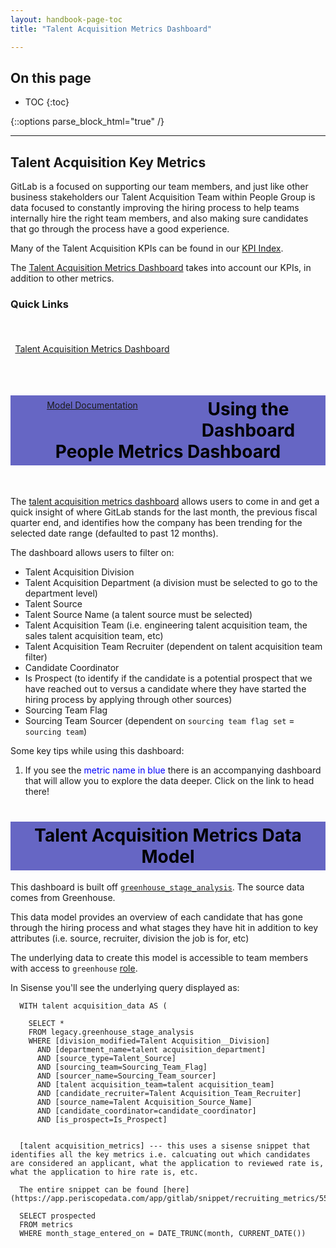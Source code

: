 ```yaml
---
layout: handbook-page-toc
title: "Talent Acquisition Metrics Dashboard"

---
```

<link rel="stylesheet" type="text/css" href="/stylesheets/biztech.css" />

## On this page

- TOC
{:toc}

{::options parse_block_html="true" /}

---
## Talent Acquisition Key Metrics

GitLab is a focused on supporting our team members, and just like other business stakeholders our Talent Acquisition Team within People Group is data focused to constantly improving the hiring process to help teams internally hire the right team members, and also making sure candidates that go through the process have a good experience.

Many of the Talent Acquisition KPIs can be found in our [KPI Index](https://about.gitlab.com/handbook/ceo/kpis/#talent-acquisition-kpis).

The [Talent Acquisition Metrics Dashboard](https://app.periscopedata.com/app/gitlab/668158/Talent-Acquisition-Metrics) takes into account our KPIs, in addition to other metrics.

### Quick Links
<div class="flex-row" markdown="0" style="height:80px">
  <a href="https://app.periscopedata.com/app/gitlab/668158/Recruiting-Metrics" class="btn btn-purple" style="width:50%;height:100%;margin:5px;float:left;display:flex;justify-content:center;align-items:center;">Talent Acquisition Metrics Dashboard</a>
  <a href="https://dbt.gitlabdata.com/#!/model/model.gitlab_snowflake.greenhouse_stage_analysis" class="btn btn-purple" style="width:50%;height:100%;margin:5px;float:left;display:flex;justify-content:center;align-items:center;">Model Documentation</a>
</div>

<style> #headerformat {
background-color: #6666c4; color: black; padding: 5px; text-align: center;
}
</style>
<h1 id="headerformat">Using the Dashboard People Metrics Dashboard</h1>
<br>

The [talent acquisition metrics dashboard](https://app.periscopedata.com/app/gitlab/668158/Recruiting-Metrics) allows users to come in and get a quick insight of where GitLab stands for the last month, the previous fiscal quarter end, and identifies how the company has been trending for the selected date range (defaulted to past 12 months).

The dashboard allows users to filter on:
  - Talent Acquisition Division
  - Talent Acquisition Department (a division must be selected to go to the department level)
  - Talent Source
  - Talent Source Name (a talent source must be selected)
  - Talent Acquisition Team (i.e. engineering talent acquisition team, the sales talent acquisition team, etc)
  - Talent Acquisition Team Recruiter (dependent on talent acquisition team filter)
  - Candidate Coordinator
  - Is Prospect (to identify if the candidate is a potential prospect that we have reached out to versus a candidate where they have started the hiring process by applying through other sources)
  - Sourcing Team Flag
  - Sourcing Team Sourcer (dependent on `sourcing team flag set` = `sourcing team`)


Some key tips while using this dashboard:
1) If you see the <span style="color:blue">metric name in blue</span> there is an accompanying dashboard that will allow you to explore the data deeper. Click on the link to head there!


<style> #headerformat {
background-color: #6666c4; color: black; padding: 5px; text-align: center;
}
</style>
<h1 id="headerformat">Talent Acquisition Metrics Data Model </h1>

This dashboard is built off [`greenhouse_stage_analysis`](https://dbt.gitlabdata.com/#!/model/model.gitlab_snowflake.greenhouse_stage_analysis). The source data comes from Greenhouse.

This data model provides an overview of each candidate that has gone through the hiring process and what stages they have hit in addition to key attributes (i.e. source, recruiter, division the job is for, etc)

The underlying data to create this model is accessible to team members with access to `greenhouse` [role](https://gitlab.com/gitlab-data/analytics/-/blob/master/permissions/snowflake/roles.yml).

In Sisense you'll see the underlying query displayed as:

```
  WITH talent acquisition_data AS (

    SELECT *
    FROM legacy.greenhouse_stage_analysis
    WHERE [division_modified=Talent Acquisition__Division]
      AND [department_name=talent acquisition_department]
      AND [source_type=Talent_Source]
      AND [sourcing_team=Sourcing_Team_Flag]
      AND [sourcer_name=Sourcing_Team_sourcer]
      AND [talent acquisition_team=talent acquisition_team]
      AND [candidate_recruiter=Talent Acquisition_Team_Recruiter]
      AND [source_name=Talent Acquisition_Source_Name]
      AND [candidate_coordinator=candidate_coordinator]
      AND [is_prospect=Is_Prospect]


  [talent acquisition_metrics] --- this uses a sisense snippet that identifies all the key metrics i.e. calcuating out which candidates are considered an applicant, what the application to reviewed rate is, what the application to hire rate is, etc.

  The entire snippet can be found [here](https://app.periscopedata.com/app/gitlab/snippet/recruiting_metrics/55081acd27f44d7fb1706d47f44b5ae8/edit)

  SELECT prospected
  FROM metrics
  WHERE month_stage_entered_on = DATE_TRUNC(month, CURRENT_DATE())
```
<!-- To see all underlying data models and how they create `greenhouse_stage_analysis` check out the ERD -->









